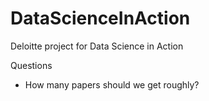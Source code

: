 # DataScienceInAction
Deloitte project for Data Science in Action

Questions 
- How many papers should we get roughly? 